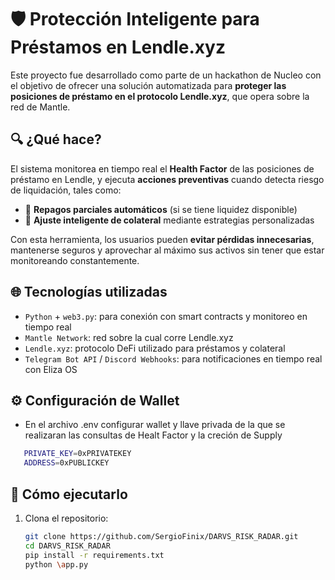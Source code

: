 # 🛡️ Protección Inteligente para Préstamos en Lendle.xyz

Este proyecto fue desarrollado como parte de un hackathon de Nucleo con el objetivo de ofrecer una solución automatizada para **proteger las posiciones de préstamo en el protocolo Lendle.xyz**, que opera sobre la red de Mantle.

## 🔍 ¿Qué hace?

El sistema monitorea en tiempo real el **Health Factor** de las posiciones de préstamo en Lendle, y ejecuta **acciones preventivas** cuando detecta riesgo de liquidación, tales como:

- 🔁 **Repagos parciales automáticos** (si se tiene liquidez disponible)
- 🧠 **Ajuste inteligente de colateral** mediante estrategias personalizadas

Con esta herramienta, los usuarios pueden **evitar pérdidas innecesarias**, mantenerse seguros y aprovechar al máximo sus activos sin tener que estar monitoreando constantemente.

## 🌐 Tecnologías utilizadas

- `Python` + `web3.py`: para conexión con smart contracts y monitoreo en tiempo real
- `Mantle Network`: red sobre la cual corre Lendle.xyz
- `Lendle.xyz`: protocolo DeFi utilizado para préstamos y colateral
- `Telegram Bot API` / `Discord Webhooks`: para notificaciones en tiempo real con Eliza OS

## ⚙️ Configuración de Wallet
- En el archivo .env configurar wallet y llave privada de la que se realizaran las consultas de Healt Factor y la creción de Supply

```bash
   PRIVATE_KEY=0xPRIVATEKEY
   ADDRESS=0xPUBLICKEY
```

## 🚀 Cómo ejecutarlo

1. Clona el repositorio:
   ```bash
   git clone https://github.com/SergioFinix/DARVS_RISK_RADAR.git
   cd DARVS_RISK_RADAR
   pip install -r requirements.txt
   python \app.py
   ```

